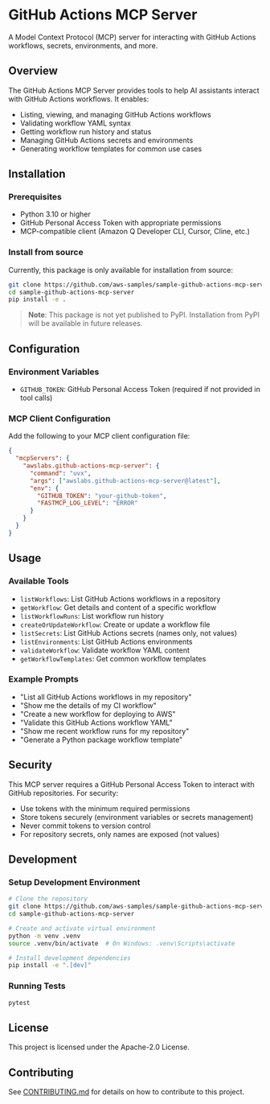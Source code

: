 # GitHub Actions MCP Server

A Model Context Protocol (MCP) server for interacting with GitHub Actions workflows, secrets, environments, and more.

## Overview

The GitHub Actions MCP Server provides tools to help AI assistants interact with GitHub Actions workflows. It enables:

- Listing, viewing, and managing GitHub Actions workflows
- Validating workflow YAML syntax
- Getting workflow run history and status
- Managing GitHub Actions secrets and environments
- Generating workflow templates for common use cases

## Installation

### Prerequisites

- Python 3.10 or higher
- GitHub Personal Access Token with appropriate permissions
- MCP-compatible client (Amazon Q Developer CLI, Cursor, Cline, etc.)

### Install from source

Currently, this package is only available for installation from source:

```bash
git clone https://github.com/aws-samples/sample-github-actions-mcp-server.git
cd sample-github-actions-mcp-server
pip install -e .
```

> **Note**: This package is not yet published to PyPI. Installation from PyPI will be available in future releases.

## Configuration

### Environment Variables

- `GITHUB_TOKEN`: GitHub Personal Access Token (required if not provided in tool calls)

### MCP Client Configuration

Add the following to your MCP client configuration file:

```json
{
  "mcpServers": {
    "awslabs.github-actions-mcp-server": {
      "command": "uvx",
      "args": ["awslabs.github-actions-mcp-server@latest"],
      "env": {
        "GITHUB_TOKEN": "your-github-token",
        "FASTMCP_LOG_LEVEL": "ERROR"
      }
    }
  }
}
```

## Usage

### Available Tools

- `listWorkflows`: List GitHub Actions workflows in a repository
- `getWorkflow`: Get details and content of a specific workflow
- `listWorkflowRuns`: List workflow run history
- `createOrUpdateWorkflow`: Create or update a workflow file
- `listSecrets`: List GitHub Actions secrets (names only, not values)
- `listEnvironments`: List GitHub Actions environments
- `validateWorkflow`: Validate workflow YAML content
- `getWorkflowTemplates`: Get common workflow templates

### Example Prompts

- "List all GitHub Actions workflows in my repository"
- "Show me the details of my CI workflow"
- "Create a new workflow for deploying to AWS"
- "Validate this GitHub Actions workflow YAML"
- "Show me recent workflow runs for my repository"
- "Generate a Python package workflow template"

## Security

This MCP server requires a GitHub Personal Access Token to interact with GitHub repositories. For security:

- Use tokens with the minimum required permissions
- Store tokens securely (environment variables or secrets management)
- Never commit tokens to version control
- For repository secrets, only names are exposed (not values)

## Development

### Setup Development Environment

```bash
# Clone the repository
git clone https://github.com/aws-samples/sample-github-actions-mcp-server.git
cd sample-github-actions-mcp-server

# Create and activate virtual environment
python -m venv .venv
source .venv/bin/activate  # On Windows: .venv\Scripts\activate

# Install development dependencies
pip install -e ".[dev]"
```

### Running Tests

```bash
pytest
```

## License

This project is licensed under the Apache-2.0 License.

## Contributing

See [CONTRIBUTING.md](CONTRIBUTING.md) for details on how to contribute to this project.
